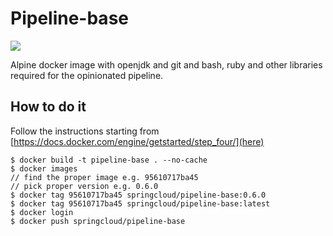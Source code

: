 # Pipeline-base

[![](https://images.microbadger.com/badges/image/springcloud/pipeline-base-git.svg)](https://microbadger.com/images/springcloud/pipeline-base "Get your own image badge on microbadger.com")

Alpine docker image with openjdk and git and bash, ruby and other libraries required
for the opinionated pipeline.

## How to do it

Follow the instructions starting from [https://docs.docker.com/engine/getstarted/step_four/](here)

```
$ docker build -t pipeline-base . --no-cache
$ docker images
// find the proper image e.g. 95610717ba45
// pick proper version e.g. 0.6.0
$ docker tag 95610717ba45 springcloud/pipeline-base:0.6.0
$ docker tag 95610717ba45 springcloud/pipeline-base:latest
$ docker login
$ docker push springcloud/pipeline-base
```
